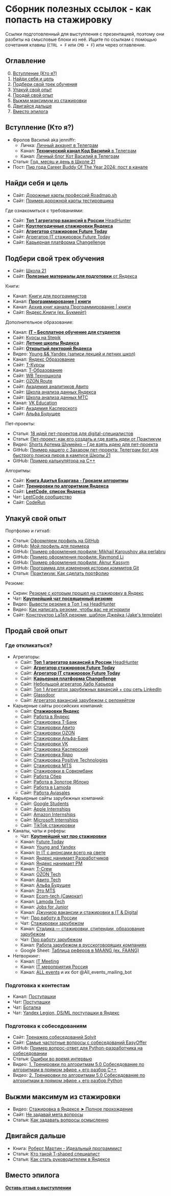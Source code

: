 # Сборник полезных ссылок - как попасть на стажировку

Ссылки подготовленный для выступления с презентацией, поэтому они разбиты на смысловые блоки из неё.
Ищите по ссылкам с помощью сочетания клавиш (`CTRL + F` или `CMD + F`) или через оглавление.

## Оглавление

0. [Вступление (Кто я?)](#вступление-кто-я)
1. [Найди себя и цель](#найди-себя-и-цель)
2. [Подбери свой трек обучения](#подбери-свой-трек-обучения)
3. [Упакуй свой опыт](#упакуй-свой-опыт)
4. [Продай свой опыт](#продай-свой-опыт)
5. [Выжми максимум из стажировки](#выжми-максимум-из-стажировки)
6. [Двигайся дальше](#двигайся-дальше)
7. [Вместо эпилога](#вместо-эпилога)

## Вступление (Кто я?)

- Фролов Василий aka jenniffr:
  - Личка: [Личный аккаунт в Телеграм](https://t.me/drveles)
  - Канал: [**Технический канал Код Василий** в Телеграм](https://t.me/code_vasilii)
  - Канал: [Личный блог Кот Василий в Телеграм](https://t.me/drveless)
- Статья: [Год, месяц и день в Школе 21](https://telegra.ph/God-mesyac-i-den-v-SHkole-21-11-24)
- Пост: [Пир года Career Buddy Of The Year 2024: пост в канале](https://t.me/code_vasilii/13)

## Найди себя и цель

- Сайт: [Дорожные карты профессий Roadmap.sh](https://roadmap.sh/)
- Сайт: [Пример дорожной карты тестировщика](https://teletype.in/@how_to_code_web3/QA_Full_Roadmap)

Где ознакомиться с требованиями:

- Сайт: [**Топ 1 агрегатор вакансий в России** HeadHunter](https://hh.ru)
- Сайт: [**Круглогодичные стажировки Яндекса**](https://yandex.ru/yaintern/)
- Сайт: [**Агрегатор стажировок Future Today**](https://fut.ru/)
- Сайт: [Агрегатор IT стажировок Future Today](https://it.fut.ru/)
- Сайт: [Карьерная платформа Changellenge](https://changellenge.com/)

## Подбери свой трек обучения

- Сайт: [Школа 21](https://21-school.ru/)
- Сайт: [**Полезные материалы для подготовки** от Яндекса](https://yandex.ru/yaintern/schools/useful)

Книги:

- Канал: [Книги для программистов](https://t.me/progbook)
- Канал: [**Программирование | книги**](https://t.me/it_boooks)
- Канал: [Архив книг канала Программирование | книги](https://t.me/+n3Ph3mPZBaxjZjEy)
- Сайт: [Яндекс.Книги (ex. Букмейт)](https://books.yandex.ru/)

Дополнительное образование:

- Канал: [**IT – Бесплатное обучение для студентов**](https://t.me/competech)
- Сайт: [Курсы на Stepik](https://stepik.org/catalog)
- Сайт: [**Летние школы Яндекса**](https://yandex.ru/yaintern/schools/summer)
- Сайт: [**Открытый лекторий Яндекса**](https://yandex.ru/yaintern/schools/open-lectures)
- Видео: [Young && Yandex (записи лекций и летних школ)](https://www.youtube.com/@Young_and_Yandex/playlists)
- Канал: [Яндекс Образование](https://t.me/Education_Yandex)
- Сайт: [Т-Курсы](https://education.tbank.ru/study/fintech/)
- Канал: [T-Образование](https://t.me/tbank_education)
- Сайт: [WB Техношкола](https://tech.wildberries.ru/)
- Сайт: [OZON Route](https://route256.ozon.ru/)
- Сайт: [Академия аналитиков Авито](https://www.avito-analytics-academy.ru/)
- Сайт: [Школа анализа данных Яндекса](https://shad.yandex.ru/)
- Сайт: [Школа анализа данных МТС](https://www.teta.mts.ru/analytics-school)
- Канал: [VK Education](https://t.me/vkeducation_about)
- Сайт: [Академия Касперского](https://academy.kaspersky.ru/)
- Сайт: [Альфа Будущее](https://alfabank.ru/alfafuture/)

Пет-проекты:

- Статья: [18 идей пет-проектов для digital-специалистов](https://www.unisender.com/ru/blog/idei-pet-proektov-dlya-digital-specialistov/)
- Статья: [Пет-проект: как его создать и где взять идеи от Практикум](https://practicum.yandex.ru/blog/chto-takoe-pet-proekty-idei-dlya-novichkov/)
- Видео: [Shorts Артема Шумейко – Где взять идею для пет-проекта](https://youtube.com/shorts/MPGZxbHaw5w)
- GitHub: [Пример нашего с Захаром пет-проекта: Телеграм бот для быстрого поиска пиров в кампусе Школы 21](https://github.com/drveles-X-zkhrg/campus_map_bot)
- GitHub: [Пример калькулятора на C++](https://github.com/drveles/calculator_2)

Алгоритмы:

- Сайт: [**Книга Адитья Бхаргава - Грокаем алгоритмы**](https://www.litres.ru/book/aditya-bhargava/grokaem-algoritmy-71518519/)
- Сайт: [**Тренировки по алгоритмам Яндекса**](https://yandex.ru/yaintern/algorithm-training)
- Сайт: [**LeetCode, список Яндекса**](https://leetcode.com/problem-list/2cck1b1j/)
- Чат: [LeetCode сообщество](https://t.me/l33tcode)
- Сайт: [CodeRun](https://coderun.yandex.ru/promo)

## Упакуй свой опыт

Портфолио и гитхаб:

- Статья: [Оформляем профиль на GitHub](https://habr.com/ru/articles/649363/)
- GitHub: [Мой профиль для примера](https://github.com/drveles)
- GitHub: [Пример оформления профиля: Mikhail Karpushov aka perlabru](https://github.com/Hasuk1)
- GitHub: [Пример оформления профиля: Raymond Li](https://github.com/Raymo111)
- GitHub: [Пример оформления профиля: Aknur Kassym](https://github.com/akoQassym)
- GitHub: [Программа для изменения истории коммитов Git](https://github.com/bokub/git-history-editor)
- Статья: [Практикум: Как сделать портфолио](https://practicum.yandex.ru/blog/kak-sozdat-portfolio-dlya-raboty/)

Резюме:

- Скрин: [Резюме с которым прошел на стажировку в Яндекс](./misc/pics/2024.11%20Frolov%20Vasilii%20-%20Python%20Developer.png)
- Чат: [**Крупнейший чат посвященный резюме**](https://t.me/resume_review)
- Видео: [Вывести резюме в Топ 1 на HeadHunter](https://www.youtube.com/watch?v=E4Nd-_A4me4)
- Видео: [Как написать резюме, чтобы вас не игнорили](https://www.youtube.com/watch?v=RUp2HwofyhI)
- Сайт: [Конструктор LaTeX резюме, шаблон Джейка (Jake's template)](https://www.overleaf.com/latex/templates/jakes-resume/syzfjbzwjncs)

## Продай свой опыт

### Где откликаться?

- Агрегаторы:<a id="agregators"></a>
  - Сайт: [**Топ 1 агрегатор вакансий в России** HeadHunter](https://hh.ru)
  - Сайт: [**Агрегатор стажировок Future Today**](https://fut.ru/)
  - Сайт: [**Агрегатор IT стажировок Future Today**](https://it.fut.ru/)
  - Сайт: [**Карьерная платформа Changellenge**](https://changellenge.com/)
  - Сайт: [Небольшой агрегатор Хабр Карьера](https://career.habr.com/)
  - Сайт: [Топ 1 Агрегатор зарубежных вакансий + соц сеть LinkedIn](http://linkedin.com/)
  - Сайт: [Glassdoor](https://www.glassdoor.com/Job/index.html)
  - Сайт: [Агрегатор вакансий зарубежом с релокейтом](https://relocate.me/)
- Карьерные сайты российских компаний:<a id="career-sites"></a>
  - Сайт: [**Стажировки Яндекс**](https://yandex.ru/yaintern/)
  - Сайт: [Работа в Яндекс](https://yandex.ru/jobs)
  - Сайт: [Стажировка Т-Банк](https://education.tbank.ru/start/)
  - Сайт: [Стажировки Авито](https://start.avito.ru/)
  - Сайт: [Стажировки OZON](https://ozon.tech/internship/)
  - Сайт: [Стажировки Альфа-Банк](https://alfabank.ru/alfafuture/ichoosealfa/)
  - Сайт: [Стажировки VK](https://internship.vk.company/internship)
  - Сайт: [Стажировка Касперский](https://safeboard.kaspersky.ru/)
  - Сайт: [Стажировка Ядро](https://careers.yadro.com/internship/)
  - Сайт: [Стажировка Positive Technologies](https://pt-start.ptsecurity.com/)
  - Сайт: [Стажировка MTS](https://job.mts.ru/programs)
  - Сайт: [Стажировки в Совкомбанк](https://people.sovcombank.ru/students)
  - Сайт: [Работа Сбер](https://rabota.sber.ru/search/)
  - Сайт: [Работа в Золотое Яблоко](https://job.goldapple.ru/)
  - Сайт: [Работа в Lamoda](https://job.lamoda.ru/vacancies?city=none)
  - Сайт: [Работа Aviasales](https://www.aviasales.ru/about/vacancies)
- Карьерные сайты зарубежных компаний:
  - Сайт: [Google Students](https://www.google.com/about/careers/applications/students/)
  - Сайт: [Apple Internships](https://jobs.apple.com/en-us/search?team=internships-STDNT-INTRN)
  - Сайт: [Amazon Internships](https://amazon.jobs/en/search?base_query=intern&loc_query=)
  - Сайт: [Microsoft Internships](https://jobs.careers.microsoft.com/global/en/search?q=intern)
  - Сайт: [TikTok стажировки](https://lifeattiktok.com/search?recruitment_id_list=202%2C301&job_category_id_list=&subject_id_list=&location_code_list=&keyword=&limit=12&offset=0)
- Каналы, чаты и реферы:<a id="channels-and-refers"></a>
  - Чат: [**Крупнейший чат про стажировки**](https://t.me/sns_internships)
  - Канал: [Future Today](https://t.me/futru_it)
  - Канал: [Young and Yandex](https://t.me/Young_and_Yandex)
  - Канал: [In IT с анонсами всего на свете](https://t.me/initmir)
  - Канал: [Яндекс нанимает Разработчиков](https://t.me/ya_jobs)
  - Канал: [Яндекс нанимает PM](https://t.me/ya_jobs_pm)
  - Канал: [Т-Crew](https://t.me/t_crew)
  - Канал: [OZON Tech](https://t.me/ozon_tech)
  - Канал: [Авито Tech](https://t.me/avitotech)
  - Канал: [Альфа Будущее](https://t.me/alfafuture)
  - Канал: [Это MTS](https://t.me/it_is_mts/1390)
  - Канал: [Ecom-tech (Самокат)](https://t.me/ecom_tech_channel)
  - Канал: [Lamoda Tech](https://t.me/latech)
  - Канал: [Jobs for Junior](https://t.me/jobforjunior)
  - Канал: [Джуниор вакансии и стажировки в IT & Digital](https://t.me/juniors_rabota_jobs)
  - Чат: [Про работу в России](https://t.me/sns_jobs)
  - Чат: [Стажировки зарубежом](https://t.me/mipt_internships)
  - Канал: [Стадика — стажировки, стипендии, образование зарубежом](https://t.me/studyqa)
  - Чат: [Про работу зарубежом](https://t.me/maang_talks)
  - Канал: [Работа зарубежом в русскоговорящих компаниях](https://t.me/dev_connectablejobs)
  - Google Sheet: [Таблица реферов в MAANG (ex. FAANG)](https://bit.ly/faang_referrals)
- Нетворкинг:
  - Канал: [IT Meeting](https://t.me/ITMeeting)
  - Канал: [IT мероприятия Россия](https://t.me/iteventsrus)
  - Канал: [ALL events](https://t.me/allbusinessevents) и их бот @All_events_mailing_bot

### Подготовка к контестам

- Канал: [Поступашки](https://t.me/postupashki)
- Чат: [Поступашки](https://t.me/postypashki_old_chat)
- Чат: [Боталка](https://t.me/botalkaaa)
- Чат: [Yandex Legion, DS/ML поступашки в Яндекс](https://t.me/+xn8lwiId9kdmYjAy)

### Подготовка к собеседованиям

- Сайт: [Тренажер собеседований Solvit](https://solvit.space/interviews)
- Сайт: [Самые частотные вопросы с собеседований EasyOffer](https://easyoffer.ru/)
- GitHub: [Пример вопрос-ответ для Python-разработчика на собеседовании](https://github.com/DEBAGanov/interview_questions/blob/main/400%20вопросов%20с%20ответами%2C%20которые%20должен%20знать%20Python-разработчик.md)
- Статья: [Ошибки во время интервью](https://tproger.ru/articles/kakie-oshibki-dopuskajut-nachinajushhie-ajtishniki-vo-vremja-intervju)
- Видео: [1. Тренировки по алгоритмам 5.0 Собеседование по алгоритмам в прямом эфире + его разбор C++](https://www.youtube.com/watch?v=dRHexm-A9yc)
- Видео: [2. Тренировки по алгоритмам 5.0 Собеседование по алгоритмам в прямом эфире + его разбор Python](https://www.youtube.com/watch?v=P5q5jr8Vmgw)

## Выжми максимум из стажировки

- Видео: [Стажировка в Яндексе ➤ Полное прохождение](https://vk.com/video-11283947_456240390)
- Сайт: [Не задавай мета вопросы](https://nometa.xyz/ru.html)
- Статья: [Как задавать вопросы осмысленно](https://habr.com/ru/companies/oleg-bunin/articles/673594/)

## Двигайся дальше

- Книга: [Роберт Мартин - Идеальный программист](https://books.yandex.ru/books/zciJJl9C)
- Статья: [Кто такой T-shaped специалист](https://www.unisender.com/ru/glossary/chto-takoe-t-shaped-podhod/)
- Статья: [Как стать руководителем в Яндексе](https://education.yandex.ru/journal/kak-stat-rukovoditelem-v-yandekse)

## Вместо эпилога

[**Оставь отзыв о выступлении**](https://docs.google.com/forms/d/e/1FAIpQLSdvb0FqgMdnEMqAL3xB9Kt0H7C1lY-ob0S1QfgO3C_YJEKxfw/viewform)
